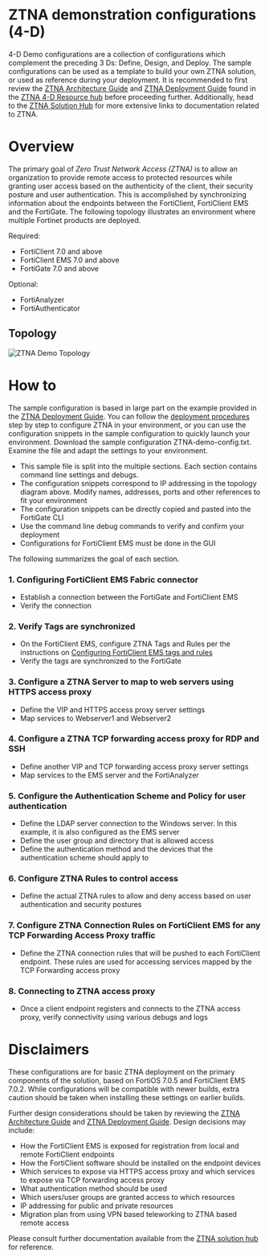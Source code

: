 # ZTNA demonstration configurations (4-D)

4-D Demo configurations are a collection of configurations which complement the preceding 3 Ds: Define, Design, and Deploy. The sample configurations can be used as a template to build your own ZTNA solution, or used as reference during your deployment.
It is recommended to first review the [ZTNA Architecture Guide](https://docs.fortinet.com/document/fortigate/7.0.0/ztna-architecture/800134/introduction) and [ZTNA Deployment Guide](https://docs.fortinet.com/document/fortigate/7.0.0/ztna-deployment/813800/introduction) found in the [ZTNA 4-D Resource hub](https://docs.fortinet.com/4d-resources/ZTNA) before proceeding further.
Additionally, head to the [ZTNA Solution Hub](https://docs.fortinet.com/ztna) for more extensive links to documentation related to ZTNA.

# Overview

The primary goal of *Zero Trust Network Access (ZTNA)* is to allow an organization to provide remote access to protected resources while granting user access based on the authenticity of the client, their security posture and user authentication. This is accomplished by synchronizing information about the endpoints between the FortiClient, FortiClient EMS and the FortiGate.
The following topology illustrates an environment where multiple Fortinet products are deployed.

Required:
- FortiClient 7.0 and above
- FortiClient EMS 7.0 and above
- FortiGate 7.0 and above

Optional:
- FortiAnalyzer
- FortiAuthenticator

## Topology
![ZTNA Demo Topology](https://fortinetweb.s3.amazonaws.com/docs.fortinet.com/v2/resources/8ddfc8d2-9b21-11ec-9fd1-fa163e15d75b/images/49d98988a19e8978bb0553e80a3c331d_deployment_topo.png "ZTNA Demo Topology") 

# How to
The sample configuration is based in large part on the example provided in the [ZTNA Deployment Guide](https://docs.fortinet.com/document/fortigate/7.0.0/ztna-deployment/813800/introduction). You can follow the [deployment procedures](https://docs.fortinet.com/document/fortigate/7.0.0/ztna-deployment/260520/deployment-procedures) step by step to configure ZTNA in your environment, or you can use the configuration snippets in the sample configuration to quickly launch your environment.
Download the sample configuration ZTNA-demo-config.txt. Examine the file and adapt the settings to your environment.

- This sample file is split into the multiple sections. Each section contains command line settings and debugs.
- The configuration snippets correspond to IP addressing in the topology diagram above. Modify names, addresses, ports and other references to fit your environment
- The configuration snippets can be directly copied and pasted into the FortiGate CLI
- Use the command line debug commands to verify and confirm your deployment
- Configurations for FortiClient EMS must be done in the GUI 

The following summarizes the goal of each section.

### 1. Configuring FortiClient EMS Fabric connector
- Establish a connection between the FortiGate and FortiClient EMS
- Verify the connection

### 2. Verify Tags are synchronized
- On the FortiClient EMS, configure ZTNA Tags and Rules per the instructions on [Configuring FortiClient EMS tags and rules](https://docs.fortinet.com/document/fortigate/7.0.0/ztna-deployment/16635/configuring-forticlient-ems-tags-and-rules)
- Verify the tags are synchronized to the FortiGate

### 3. Configure a ZTNA Server to map to web servers using HTTPS access proxy
- Define the VIP and HTTPS access proxy server settings
- Map services to Webserver1 and Webserver2

### 4. Configure a ZTNA TCP forwarding access proxy for RDP and SSH
- Define another VIP and TCP forwarding access proxy server settings
- Map services to the EMS server and the FortiAnalyzer

### 5. Configure the Authentication Scheme and Policy for user authentication
- Define the LDAP server connection to the Windows server. In this example, it is also configured as the EMS server
- Define the user group and directory that is allowed access
- Define the authentication method and the devices that the authentication scheme should apply to

### 6. Configure ZTNA Rules to control access
- Define the actual ZTNA rules to allow and deny access based on user authentication and security postures

### 7. Configure ZTNA Connection Rules on FortiClient EMS for any TCP Forwarding Access Proxy traffic
- Define the ZTNA connection rules that will be pushed to each FortiClient endpoint. These rules are used for accessing services mapped by the TCP Forwarding access proxy

### 8. Connecting to ZTNA access proxy
- Once a client endpoint registers and connects to the ZTNA access proxy, verify connectivity using various debugs and logs

# Disclaimers

These configurations are for basic ZTNA deployment on the primary components of the solution, based on FortiOS 7.0.5 and FortiClient EMS 7.0.2. While configurations will be compatible with newer builds, extra caution should be taken when installing these settings on earlier builds.

Further design considerations should be taken by reviewing the [ZTNA Architecture Guide](https://docs.fortinet.com/document/fortigate/7.0.0/ztna-architecture/800134/introduction) and [ZTNA Deployment Guide](https://docs.fortinet.com/document/fortigate/7.0.0/ztna-deployment/813800/introduction). Design decisions may include:

- How the FortiClient EMS is exposed for registration from local and remote FortiClient endpoints
- How the FortiClient software should be installed on the endpoint devices
- Which services to expose via HTTPS access proxy and which services to expose via TCP forwarding access proxy
- What authentication method should be used
- Which users/user groups are granted access to which resources
- IP addressing for public and private resources
- Migration plan from using VPN based teleworking to ZTNA based remote access

Please consult further documentation available from the [ZTNA solution hub](https://docs.fortinet.com/ztna) for reference.
